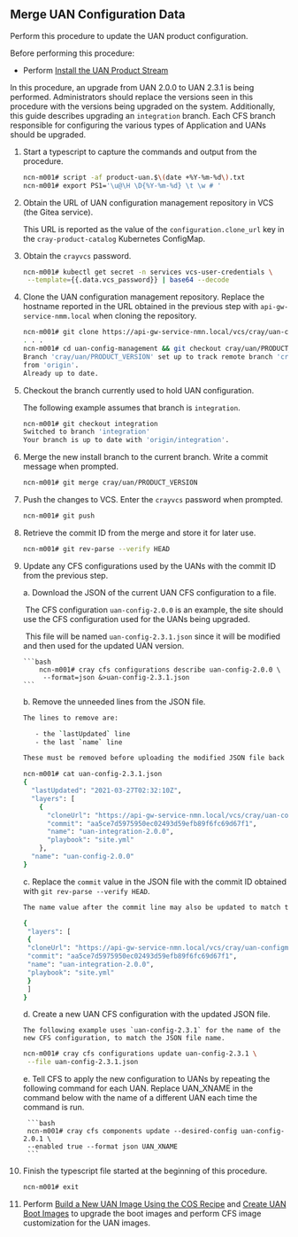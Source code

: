## Merge UAN Configuration Data

Perform this procedure to update the UAN product configuration.

Before performing this procedure:

- Perform [Install the UAN Product Stream](install/Install_the_UAN_Product_Stream.md#install-the-uan-product-stream)

In this procedure, an upgrade from UAN 2.0.0 to UAN 2.3.1 is being performed. Administrators should replace the versions seen in this procedure with the versions being upgraded on the system. Additionally, this guide describes upgrading an `integration` branch. Each CFS branch responsible for configuring the various types of Application and UANs should be upgraded. 

1. Start a typescript to capture the commands and output from the procedure.

    ```bash
    ncn-m001# script -af product-uan.$\(date +%Y-%m-%d\).txt
    ncn-m001# export PS1='\u@\H \D{%Y-%m-%d} \t \w # '
    ```

2. Obtain the URL of UAN configuration management repository in VCS \(the Gitea service\).

    This URL is reported as the value of the `configuration.clone_url` key in the `cray-product-catalog` Kubernetes ConfigMap.

9. Obtain the `crayvcs` password.

    ```bash
    ncn-m001# kubectl get secret -n services vcs-user-credentials \
     --template={{.data.vcs_password}} | base64 --decode
    ```

10. Clone the UAN configuration management repository. Replace the hostname reported in the URL obtained in the previous step with `api-gw-service-nmm.local` when cloning the repository.

    ```bash
    ncn-m001# git clone https://api-gw-service-nmn.local/vcs/cray/uan-config-management.git
    . . .
    ncn-m001# cd uan-config-management && git checkout cray/uan/PRODUCT_VERSION && git pull
    Branch 'cray/uan/PRODUCT_VERSION' set up to track remote branch 'cray/uan/PRODUCT_VERSION' 
    from 'origin'.
    Already up to date.
    ```

11. Checkout the branch currently used to hold UAN configuration.

    The following example assumes that branch is `integration`.

    ```bash
    ncn-m001# git checkout integration
    Switched to branch 'integration'
    Your branch is up to date with 'origin/integration'.
    ```

12. Merge the new install branch to the current branch. Write a commit message when prompted.

    ```bash
    ncn-m001# git merge cray/uan/PRODUCT_VERSION
    ```

13. Push the changes to VCS. Enter the `crayvcs` password when prompted.

    ```bash
    ncn-m001# git push
    ```

14. Retrieve the commit ID from the merge and store it for later use.

    ```bash
    ncn-m001# git rev-parse --verify HEAD
    ```

9. Update any CFS configurations used by the UANs with the commit ID from the previous step.

    a. Download the JSON of the current UAN CFS configuration to a file.

    ​	The CFS configuration `uan-config-2.0.0` is an example, the site should use the CFS configuration used for the UANs being upgraded.

    ​	This file will be named `uan-config-2.3.1.json` since it will be modified and then used for the updated UAN version.

       ```bash
           ncn-m001# cray cfs configurations describe uan-config-2.0.0 \
            --format=json &>uan-config-2.3.1.json
       ```

    b. Remove the unneeded lines from the JSON file.

    ```bash
    The lines to remove are:
    
       - the `lastUpdated` line
       - the last `name` line 
    
    These must be removed before uploading the modified JSON file back into CFS to update the UAN configuration.
    
    ncn-m001# cat uan-config-2.3.1.json
    {
      "lastUpdated": "2021-03-27T02:32:10Z",      
      "layers": [
        {
          "cloneUrl": "https://api-gw-service-nmn.local/vcs/cray/uan-config-management.git",
          "commit": "aa5ce7d5975950ec02493d59efb89f6fc69d67f1",
          "name": "uan-integration-2.0.0",
          "playbook": "site.yml"
        },
      "name": "uan-config-2.0.0"            
    }
    ```

    c. Replace the `commit` value in the JSON file with the commit ID obtained with `git rev-parse --verify HEAD`.

    ```bash
    The name value after the commit line may also be updated to match the new UAN product version, if desired. This is not necessary as CFS does not use this value for the configuration name.
    
    {
     "layers": [
     {
     "cloneUrl": "https://api-gw-service-nmn.local/vcs/cray/uan-configmanagement.git",
     "commit": "aa5ce7d5975950ec02493d59efb89f6fc69d67f1",
     "name": "uan-integration-2.0.0",
     "playbook": "site.yml"
     }
     ]
    }
    ```

    d. Create a new UAN CFS configuration with the updated JSON file.

       The following example uses `uan-config-2.3.1` for the name of the new CFS configuration, to match the JSON file name.

    ```bash
    ncn-m001# cray cfs configurations update uan-config-2.3.1 \
     --file uan-config-2.3.1.json
    ```

    e. Tell CFS to apply the new configuration to UANs by repeating the following command for each UAN. Replace UAN\_XNAME in the command below with the name of a different UAN each time the command is run.

        ```bash
        ncn-m001# cray cfs components update --desired-config uan-config-2.0.1 \
        --enabled true --format json UAN_XNAME
        ```

16. Finish the typescript file started at the beginning of this procedure.

    ```bash
    ncn-m001# exit
    ```

17. Perform [Build a New UAN Image Using the COS Recipe](../operations/Build_a_New_UAN_Image_Using_the_COS_Recipe.md) and [Create UAN Boot Images](../operations/Create_UAN_Boot_Images.md) to upgrade the boot images and perform CFS image customization for the UAN images.
